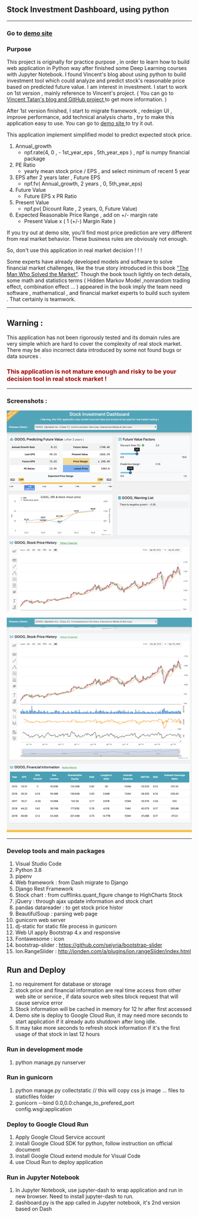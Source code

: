 ## Stock Investment Dashboard, using python 
---

### Go to [ demo site ](https://stock-dashboard-c2s6b2cyea-de.a.run.app)

### Purpose

This project is originally for practice purpose , in order to learn how to build web application in Python way after finished some Deep Learning courses with Jupyter Notebook. 
I found Vincent's blog about using python to build investment tool which could analyze and predict stock's reasonable price based on predicted future value. I am interest in investment. I start to work on 1st version , mainly reference to  Vincent's project. 
( You can go to [Vincent Tatan's blog and GitHub project ](https://towardsdatascience.com/value-investing-dashboard-with-python-beautiful-soup-and-dash-python-43002f6a97ca) to get more information. )
 
After 1st version finished, I start to migrate framework , redesign  UI , improve performance, add technical analysis charts , try to make this application easy to use.  You can go to [ demo site ](https://stock-dashboard-c2s6b2cyea-de.a.run.app) to try it out.

This application implement simplified model to predict expected stock price. 
1. Annual_growth
   - npf.rate(4, 0 , - 1st_year_eps , 5th_year_eps ) , npf is numpy financial package 
2. PE Ratio
   - yearly mean stock price /  EPS , and select minimum of recent 5 year
3. EPS after 2 years later , Future EPS
   - npf.fv( Annual_growth, 2 years , 0, 5th_year_eps)
4. Future Value
   -  Future EPS x PR Ratio
5. Present Value 
   -  npf.pv( Dicount Rate , 2 years, 0, Future Value)
6. Expected Reasonable Price Range , add on +/- margin rate 
   -  Present Value x ( 1  (+/-) Margin Rate )
  
If you try out at demo site, you'll find most price prediction are very different from real market behavior. These business rules are obviously not enough. 

So, don't use this application in real market decision ! ! ! 

Some experts have already developed models and software to solve financial market challenges, like the true story introduced in this book ["The Man Who Solved the Market"](https://www.amazon.com/Man-Who-Solved-Market-Revolution/dp/073521798X). Though the book touch lightly on tech details, some math and statistics terms (  Hidden Markov Model ,nonrandom trading effect,  combination effect  ... ) appeared in the book imply the team need software , mathematical , and financial market experts to build such system . 
That certainly is teamwork.


---
## Warning : ##
This application has not been rigorously tested and its domain rules are very simple which are hard to cover the complexity of real stock market. There may be also incorrect data introduced by some not found bugs or data sources .
### <span style='color:#a00000'>This application is not mature enough and risky to be your decision tool in real stock market !</span>


-------

### Screenshots : 

![](data/../assets/dashboard-s1.png)

![](data/../assets/dashboard-s2.png)

-------

### Develop tools and main packages  
1. Visual Studio Code
2. Python 3.8
3. pipenv
4. Web framework :  from Dash migrate to Django
5. Django Rest Framework
6. Stock chart :  from cufflinks.quant_figure change to HighCharts Stock
7. jQuery : through ajax update information and stock chart
8. pandas datareader : to get stock price histor 
9. BeautifulSoup : parsing web page
10. gunicorn web server
11. dj-static for static file process in gunicorn 
12. Web UI apply Bootstrap 4.x and responsive
13. Fontawesome : icon
14. bootstrap-slider :  https://github.com/seiyria/bootstrap-slider
15. Ion.RangeSlider : http://ionden.com/a/plugins/ion.rangeSlider/index.html
    


## Run and Deploy
1. no requirement for database or storage
2. stock price and financial information are real time access from other web site or service , if data source web sites block request that will cause service error
3. Stock information will be cached in memory for 12 hr after first accessed
4. Demo site is deploy to Google Cloud Run, it may need more seconds to start application if it already auto shutdown after long idle. 
5. It may take more seconds to refresh stock information if it's the first usage of that stock in last 12 hours

 
### Run in development mode
1.  python manage.py runserver
  
### Run in gunicorn
1. python manage.py collectstatic  // this will copy css js image ... files to staticfiles folder
2. gunicorn --bind 0.0,0.0:change_to_prefered_port config.wsgi:application
   
### Deploy to Google Cloud Run
1. Apply Google Cloud Service account
2. install Google Cloud SDK for python, follow instruction on official document
3. install Google Cloud extend module for Visual Code
4. use Cloud Run to deploy application

### Run in Jupyter Notebook
1. In Jupyter Notebook, use jupyter-dash to wrap application and run in new browser. Need to install jupyter-dash to run.
2. dashboard.py is the app called in Jupyter notebook, it's 2nd version based on Dash




